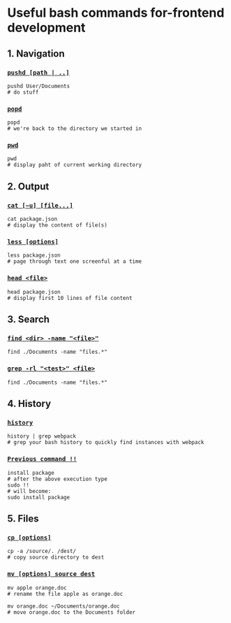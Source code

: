 # Useful bash commands for-frontend development

## 1. Navigation

### [`pushd [path | ..]`](https://ss64.com/bash/pushd.html)

```shell
pushd User/Documents
# do stuff
```

### [`popd`](https://ss64.com/bash/popd.html)

```shell
popd
# we're back to the directory we started in
```

### [`pwd`](https://ss64.com/bash/pwd.html)

```shell
pwd
# display paht of current working directory
```

## 2. Output

### [`cat [−u] [file...]`](https://ss64.com/bash/cat.html)

```shell
cat package.json
# display the content of file(s)
```

### [`less [options]`](https://ss64.com/bash/less.html)

```shell
less package.json
# page through text one screenful at a time
```

### [`head <file>`](https://ss64.com/bash/head.html)

```shell
head package.json
# display first 10 lines of file content
```

## 3. Search

### [`find <dir> -name "<file>"`](https://ss64.com/bash/find.html)

```shell
find ./Documents -name "files.*"
```

### [`grep -rl "<test>" <file>`](https://ss64.com/bash/grep.html)

```shell
find ./Documents -name "files.*"
```

## 4. History

### [`history`](https://ss64.com/bash/history.html)

```shell
history | grep webpack
# grep your bash history to quickly find instances with webpack
```

### [`Previous command !!`](https://ss64.com/bash/historyexpansion)

```shell
install package
# after the above execution type
sudo !!
# will become:
sudo install package
```

## 5. Files

### [`cp [options]`](https://ss64.com/bash/cp.html)

```shell
cp -a /source/. /dest/
# copy source directory to dest
```

### [`mv [options] source dest`](https://ss64.com/bash/mv.html)

```shell
mv apple orange.doc
# rename the file apple as orange.doc

mv orange.doc ~/Documents/orange.doc
# move orange.doc to the Documents folder
```
